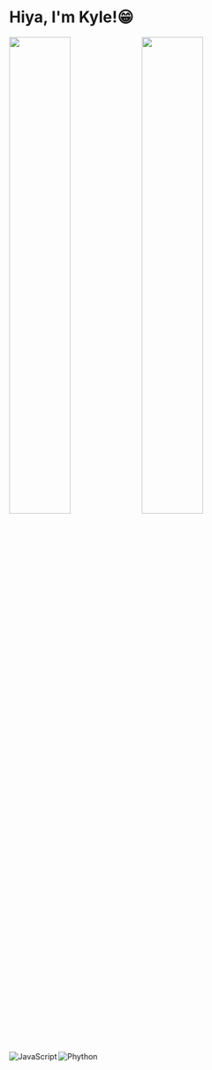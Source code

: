 # Hiya, I'm Kyle!😁

<img align="left" width="47%" src="https://github-readme-stats.vercel.app/api?username=KyleKennedy4374&show_icons=true&theme=radical" />

<img align="left" width="47%" src="https://github-readme-stats.vercel.app/api/top-langs/?username=KyleKennedy4374&layout=compact" />

<img align="left" alt="JavaScript" src="https://img.shields.io/badge/javascript-%23323330.svg?style=for-the-badge&logo=javascript&logoColor=%23F7DF1E" />
<img align="left" alt="Phython" src="https://img.shields.io/badge/Python-FFD43B?style=for-the-badge&logo=python&logoColor=blue" />


